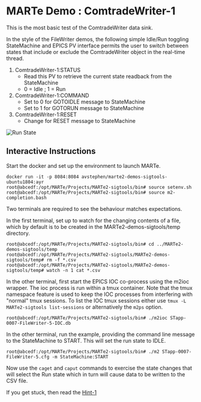 # MARTe Demo : ComtradeWriter-1

This is the most basic test of the ComtradeWriter data sink.

In the style of the FileWriter demos, the following simple Idle/Run toggling StateMachine and EPICS PV interface
permits the user to switch between states that include or exclude the ComtradeWriter object in the real-time thread.

1. ComtradeWriter-1:STATUS
   - Read this PV to retrieve the current state readback from the StateMachine
   - 0 = Idle ; 1 = Run
1. ComtradeWriter-1:COMMAND  
   - Set to 0 for GOTOIDLE message to StateMachine
   - Set to 1 for GOTORUN message to StateMachine
1. ComtradeWriter-1:RESET  
   - Change for RESET message to StateMachine

![Run State](sta_StateRun.png)

## Interactive Instructions

Start the docker and set up the environment to launch MARTe.

```
docker run -it -p 8084:8084 avstephen/marte2-demos-sigtools-ubuntu1804:ayr
root@abcedf:/opt/MARTe/Projects/MARTe2-sigtools/bin# source setenv.sh
root@abcedf:/opt/MARTe/Projects/MARTe2-sigtools/bin# source m2-completion.bash
```
Two terminals are required to see the behaviour matches expectations.

In the first terminal, set up to watch for the changing contents of a file, which by default is
to be created in the MARTe2-demos-sigtools/temp directory.

```
root@abcedf:/opt/MARTe/Projects/MARTe2-sigtools/bin# cd ../MARTe2-demos-sigtools/temp
root@abcedf:/opt/MARTe/Projects/MARTe2-sigtools/MARTe2-demos-sigtools/temp# rm -f *.csv
root@abcedf:/opt/MARTe/Projects/MARTe2-sigtools/MARTe2-demos-sigtools/temp# watch -n 1 cat *.csv
```
In the other terminal, first start the EPICS IOC co-process using the m2ioc wrapper.
The ioc process is run within a tmux container.  Note that the tmux namespace feature is
used to keep the IOC processes from interfering with "normal" tmux sessions.  To
list the IOC tmux sessions either use `tmux -L MARTe2-sigtools list-sessions` or
alternatively the `m2ps` option.
```
root@abcedf:/opt/MARTe/Projects/MARTe2-sigtools/bin# ./m2ioc STapp-0007-FileWriter-5-IOC.db
```

In the other terminal, run the example, providing the command line message to the StateMachine to START.
This will set the run state to IDLE.
```
root@abcedf:/opt/MARTe/Projects/MARTe2-sigtools/bin# ./m2 STapp-0007-FileWriter-5.cfg -m StateMachine:START
```

Now use the `caget` and `caput` commands to exercise the state changes that will select the Run state
which in turn will cause data to be written to the CSV file.

If you get stuck, then read the [Hint-1](Hint-1.md)

